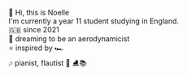  👋 Hi, this is Noelle  <br /> 
 I'm currently a year 11 student studying in England.  <br /> 
 🇬🇧 since 2021  <br /> 
 💭 dreaming to be an aerodynamicist <br /> 
 ⭐️ inspired by 🏎 <br /> 
 🎶 pianist, flautist
 🤍 ⛸📚
 
 
